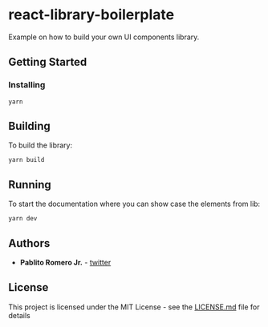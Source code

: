 # react-library-boilerplate

Example on how to build your own UI components library.

## Getting Started

### Installing

```
yarn
```

## Building

To build the library:

`yarn build`

## Running

To start the documentation where you can show case the elements from lib:

`yarn dev`

## Authors

- **Pablito Romero Jr.** - [twitter](https://twitter.com/ppromerojr)

## License

This project is licensed under the MIT License - see the [LICENSE.md](LICENSE.md) file for details
